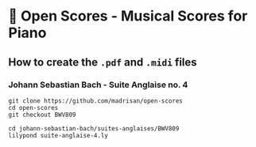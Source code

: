# :musical_score: Open Scores - Musical Scores for Piano

## How to create the `.pdf` and `.midi` files

### Johann Sebastian Bach - Suite Anglaise no. 4

    git clone https://github.com/madrisan/open-scores
    cd open-scores
    git checkout BWV809
    
    cd johann-sebastian-bach/suites-anglaises/BWV809
    lilypond suite-anglaise-4.ly
